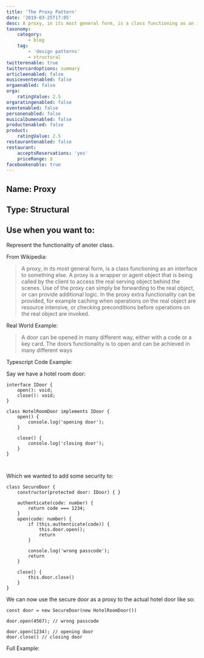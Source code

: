 ```yaml
---
title: 'The Proxy Pattern'
date: '2019-03-25T17:05'
desc: A proxy, in its most general form, is a class functioning as an interface to something else. A proxy is a wrapper or agent object that is being called by the client to access the real serving object behind the scenes. Use of the proxy can simply be forwarding to the real object, or can provide additional logic. In the proxy extra functionality can be provided, for example caching when operations on the real object are resource intensive, or checking preconditions before operations on the real object are invoked.
taxonomy:
    category:
        - blog
    tag:
        - 'design patterns'
        - structural
twitterenable: true
twittercardoptions: summary
articleenabled: false
musiceventenabled: false
orgaenabled: false
orga:
    ratingValue: 2.5
orgaratingenabled: false
eventenabled: false
personenabled: false
musicalbumenabled: false
productenabled: false
product:
    ratingValue: 2.5
restaurantenabled: false
restaurant:
    acceptsReservations: 'yes'
    priceRange: $
facebookenable: true
---
```


## Name: Proxy

## Type: Structural

## Use when you want to:

Represent the functionality of anoter class.

From Wikipedia:

> A proxy, in its most general form, is a class functioning as an interface to something else. A proxy is a wrapper or agent object that is being called by the client to access the real serving object behind the scenes. Use of the proxy can simply be forwarding to the real object, or can provide additional logic. In the proxy extra functionality can be provided, for example caching when operations on the real object are resource intensive, or checking preconditions before operations on the real object are invoked.

Real World Example:

> A door can be opened in many different way, either with a code or a key card. The doors functionality is to open and can be achieved in many different ways


Typescript Code Example:

Say we have a hotel room door:

```
interface IDoor { 
    open(): void;
    close(): void;
}

class HotelRoomDoor implements IDoor { 
    open() { 
        console.log('opening door');
    }

    close() { 
        console.log('closing door');
    }
}



```
Which we wanted to add some security to:

```
class SecureDoor { 
    constructor(protected door: IDoor) { }

    authenticate(code: number) { 
        return code === 1234;
    }
    open(code: number) { 
        if (this.authenticate(code)) { 
            this.door.open();
            return
        }

        console.log('wrong passcode');
        return
    }

    close() { 
        this.door.close()
    }
}

```

We can now use the secure door as a proxy to the actual hotel door like so:


```
const door = new SecureDoor(new HotelRoomDoor())

door.open(4567); // wrong passcode

door.open(1234); // opening door
door.close() // closing door
```

Full Example:

<script async src="//jsfiddle.net/harps116/mb81ufgr/embed/js/"></script>

